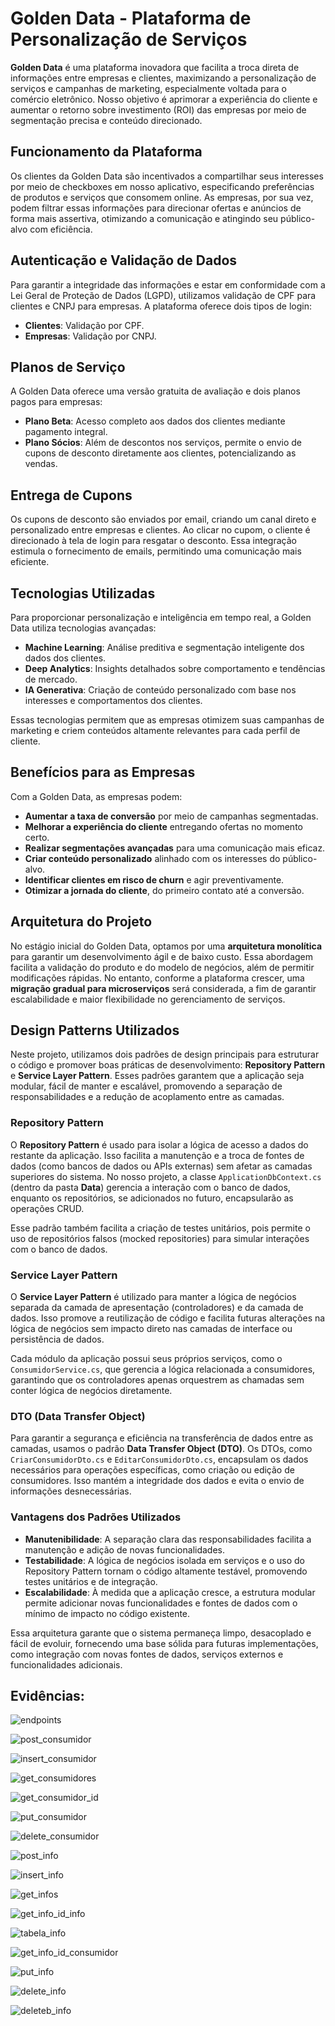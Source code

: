 # Golden Data - Plataforma de Personalização de Serviços

**Golden Data** é uma plataforma inovadora que facilita a troca direta de informações entre empresas e clientes, maximizando a personalização de serviços e campanhas de marketing, especialmente voltada para o comércio eletrônico. Nosso objetivo é aprimorar a experiência do cliente e aumentar o retorno sobre investimento (ROI) das empresas por meio de segmentação precisa e conteúdo direcionado.

## Funcionamento da Plataforma

Os clientes da Golden Data são incentivados a compartilhar seus interesses por meio de checkboxes em nosso aplicativo, especificando preferências de produtos e serviços que consomem online. As empresas, por sua vez, podem filtrar essas informações para direcionar ofertas e anúncios de forma mais assertiva, otimizando a comunicação e atingindo seu público-alvo com eficiência.

## Autenticação e Validação de Dados

Para garantir a integridade das informações e estar em conformidade com a Lei Geral de Proteção de Dados (LGPD), utilizamos validação de CPF para clientes e CNPJ para empresas. A plataforma oferece dois tipos de login:

- **Clientes**: Validação por CPF.
- **Empresas**: Validação por CNPJ.

## Planos de Serviço

A Golden Data oferece uma versão gratuita de avaliação e dois planos pagos para empresas:

- **Plano Beta**: Acesso completo aos dados dos clientes mediante pagamento integral.
- **Plano Sócios**: Além de descontos nos serviços, permite o envio de cupons de desconto diretamente aos clientes, potencializando as vendas.

## Entrega de Cupons

Os cupons de desconto são enviados por email, criando um canal direto e personalizado entre empresas e clientes. Ao clicar no cupom, o cliente é direcionado à tela de login para resgatar o desconto. Essa integração estimula o fornecimento de emails, permitindo uma comunicação mais eficiente.

## Tecnologias Utilizadas

Para proporcionar personalização e inteligência em tempo real, a Golden Data utiliza tecnologias avançadas:

- **Machine Learning**: Análise preditiva e segmentação inteligente dos dados dos clientes.
- **Deep Analytics**: Insights detalhados sobre comportamento e tendências de mercado.
- **IA Generativa**: Criação de conteúdo personalizado com base nos interesses e comportamentos dos clientes.

Essas tecnologias permitem que as empresas otimizem suas campanhas de marketing e criem conteúdos altamente relevantes para cada perfil de cliente.

## Benefícios para as Empresas

Com a Golden Data, as empresas podem:

- **Aumentar a taxa de conversão** por meio de campanhas segmentadas.
- **Melhorar a experiência do cliente** entregando ofertas no momento certo.
- **Realizar segmentações avançadas** para uma comunicação mais eficaz.
- **Criar conteúdo personalizado** alinhado com os interesses do público-alvo.
- **Identificar clientes em risco de churn** e agir preventivamente.
- **Otimizar a jornada do cliente**, do primeiro contato até a conversão.

## Arquitetura do Projeto

No estágio inicial do Golden Data, optamos por uma **arquitetura monolítica** para garantir um desenvolvimento ágil e de baixo custo. Essa abordagem facilita a validação do produto e do modelo de negócios, além de permitir modificações rápidas. No entanto, conforme a plataforma crescer, uma **migração gradual para microserviços** será considerada, a fim de garantir escalabilidade e maior flexibilidade no gerenciamento de serviços.

## Design Patterns Utilizados

Neste projeto, utilizamos dois padrões de design principais para estruturar o código e promover boas práticas de desenvolvimento: **Repository Pattern** e **Service Layer Pattern**. Esses padrões garantem que a aplicação seja modular, fácil de manter e escalável, promovendo a separação de responsabilidades e a redução de acoplamento entre as camadas.

### Repository Pattern

O **Repository Pattern** é usado para isolar a lógica de acesso a dados do restante da aplicação. Isso facilita a manutenção e a troca de fontes de dados (como bancos de dados ou APIs externas) sem afetar as camadas superiores do sistema. No nosso projeto, a classe `ApplicationDbContext.cs` (dentro da pasta **Data**) gerencia a interação com o banco de dados, enquanto os repositórios, se adicionados no futuro, encapsularão as operações CRUD.

Esse padrão também facilita a criação de testes unitários, pois permite o uso de repositórios falsos (mocked repositories) para simular interações com o banco de dados.

### Service Layer Pattern

O **Service Layer Pattern** é utilizado para manter a lógica de negócios separada da camada de apresentação (controladores) e da camada de dados. Isso promove a reutilização de código e facilita futuras alterações na lógica de negócios sem impacto direto nas camadas de interface ou persistência de dados.

Cada módulo da aplicação possui seus próprios serviços, como o `ConsumidorService.cs`, que gerencia a lógica relacionada a consumidores, garantindo que os controladores apenas orquestrem as chamadas sem conter lógica de negócios diretamente.

### DTO (Data Transfer Object)

Para garantir a segurança e eficiência na transferência de dados entre as camadas, usamos o padrão **Data Transfer Object (DTO)**. Os DTOs, como `CriarConsumidorDto.cs` e `EditarConsumidorDto.cs`, encapsulam os dados necessários para operações específicas, como criação ou edição de consumidores. Isso mantém a integridade dos dados e evita o envio de informações desnecessárias.

### Vantagens dos Padrões Utilizados

- **Manutenibilidade**: A separação clara das responsabilidades facilita a manutenção e adição de novas funcionalidades.
- **Testabilidade**: A lógica de negócios isolada em serviços e o uso do Repository Pattern tornam o código altamente testável, promovendo testes unitários e de integração.
- **Escalabilidade**: À medida que a aplicação cresce, a estrutura modular permite adicionar novas funcionalidades e fontes de dados com o mínimo de impacto no código existente.

Essa arquitetura garante que o sistema permaneça limpo, desacoplado e fácil de evoluir, fornecendo uma base sólida para futuras implementações, como integração com novas fontes de dados, serviços externos e funcionalidades adicionais.


## Evidências:

![endpoints](https://github.com/user-attachments/assets/910a6840-7ca1-40ec-b873-030b3bb1e342)

![post_consumidor](https://github.com/user-attachments/assets/1986dd20-5fbb-427c-9458-72a61a21a5cb)

![insert_consumidor](https://github.com/user-attachments/assets/eca6006a-2f1c-4cf8-817a-710e3ec84a77)

![get_consumidores](https://github.com/user-attachments/assets/00abaf93-42fc-4334-8a31-636ba494120a)

![get_consumidor_id](https://github.com/user-attachments/assets/22122196-7d0c-4eb9-90fa-1d781645c0dd)

![put_consumidor](https://github.com/user-attachments/assets/c4674690-59bc-478f-85c2-da3fa7c88979)

![delete_consumidor](https://github.com/user-attachments/assets/9afe6379-5769-42f0-9f3c-553a287aa5a5)




![post_info](https://github.com/user-attachments/assets/5ebb451c-a28c-44a2-998d-2b8c79f6de1c)

![insert_info](https://github.com/user-attachments/assets/4d0450a1-4137-43f5-8d4e-45711b946333)

![get_infos](https://github.com/user-attachments/assets/124cef49-9bf7-4b16-a7aa-b4167032c671)

![get_info_id_info](https://github.com/user-attachments/assets/9adb0498-7f0c-451e-ba7a-a5781d2fc274)

![tabela_info](https://github.com/user-attachments/assets/e99da217-55ec-40c8-a5f6-5d77e6b25b07)

![get_info_id_consumidor](https://github.com/user-attachments/assets/7e7bfee2-d8a7-4513-8301-b872a5a9ecb9)

![put_info](https://github.com/user-attachments/assets/a84c2921-5402-4c05-9399-52a513e6b877)

![delete_info](https://github.com/user-attachments/assets/c289eff3-314f-4735-92d3-19a9621c950b)

![deleteb_info](https://github.com/user-attachments/assets/f0ba861a-99c8-4601-8138-9176c52cea36)

